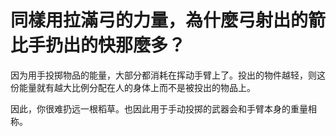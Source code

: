 # 同樣用拉滿弓的力量，為什麼弓射出的箭比手扔出的快那麼多？

因为用手投掷物品的能量，大部分都消耗在挥动手臂上了。投出的物件越轻，则这份能量就有越大比例分配在人的身体上而不是被投出的物品上。

因此，你很难扔远一根稻草。也因此用于手动投掷的武器会和手臂本身的重量相称。



